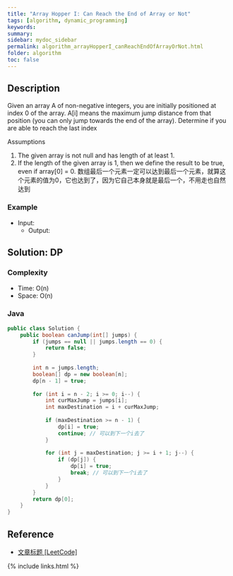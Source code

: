```yaml
---
title: "Array Hopper I: Can Reach the End of Array or Not"
tags: [algorithm, dynamic_programming]
keywords:
summary:
sidebar: mydoc_sidebar
permalink: algorithm_arrayHopperI_canReachEndOfArrayOrNot.html
folder: algorithm
toc: false
---
```


## Description
Given an array A of non-negative integers, you are initially positioned at index 0 of the array. 
A[i] means the maximum jump distance from that position (you can only jump towards the end of the array). 
Determine if you are able to reach the last index

Assumptions
1. The given array is not null and has length of at least 1.
2. If the length of the given array is 1, then we define the result to be true, even if array[0] = 0.
   数组最后一个元素一定可以达到最后一个元素，就算这个元素的值为0，它也达到了，因为它自己本身就是最后一个，不用走也自然达到

### Example
* Input: 
  * Output: 

## Solution: DP

### Complexity
* Time: O(n)
* Space: O(n)

### Java
```java
public class Solution {
    public boolean canJump(int[] jumps) {
        if (jumps == null || jumps.length == 0) {
            return false;
        }
      
        int n = jumps.length;
        boolean[] dp = new boolean[n];
        dp[n - 1] = true;
      
        for (int i = n - 2; i >= 0; i--) {
            int curMaxJump = jumps[i];
            int maxDestination = i + curMaxJump;
            
            if (maxDestination >= n - 1) {
                dp[i] = true;
                continue; // 可以到下一个i去了
            }
            
            for (int j = maxDestination; j >= i + 1; j--) {
                if (dp[j]) {
                    dp[i] = true;
                    break; // 可以到下一个i去了
                }
            }
        }
        return dp[0];
    }
}
```

## Reference
* [文章标题 [LeetCode]](网址放在这里)

{% include links.html %}
